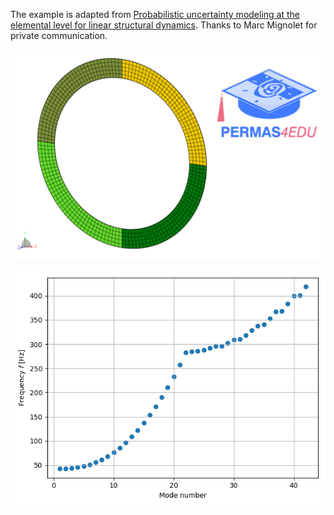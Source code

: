 The example is adapted from [Probabilistic uncertainty modeling at the elemental level for linear structural dynamics](https://doi.org/10.1007/s00466-025-02615-3).
Thanks to Marc Mignolet for private communication.

![Annulus](annulus.png)

![Spectrum](Spectrum.png)

